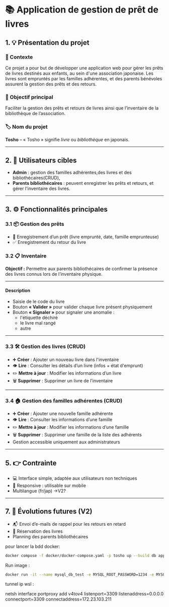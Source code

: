 # 📚 Application de gestion de prêt de livres

## 1. 💡 Présentation du projet

### 🧭 Contexte  
Ce projet a pour but de développer une application web pour gérer les prêts de livres destinés aux enfants, au sein d'une association japonaise. Les livres sont empruntés par les familles adhérentes, et des parents bénévoles assurent la gestion des prêts et des retours.

### 🎯 Objectif principal  
Faciliter la gestion des prêts et retours de livres ainsi que l’inventaire de la bibliothèque de l’association.

### 🏷️ Nom du projet  
**Tosho** – « Tosho » signifie *livre* ou *bibliothèque* en japonais.

---

## 2. 👥 Utilisateurs cibles

- **Admin** : gestion des familles adhérentes,des livres et des bibliothécaires(CRUD), 
- **Parents bibliothécaires** : peuvent enregistrer les prêts et retours, et gérer l'inventaire des livres.

---

## 3. ⚙️ Fonctionnalités principales

### 3.1 📦 Gestion des prêts

- 📝 Enregistrement d’un prêt (livre emprunté, date, famille emprunteuse)  
- ✅ Enregistrement du retour du livre  

### 3.2 📋 Inventaire

**Objectif :** Permettre aux parents bibliothécaires de confirmer la présence des livres connus lors de l’inventaire physique.

---

#### Description

- Saisie de le code du livre  
- Bouton **« Valider »** pour valider chaque livre présent physiquement  
- Bouton **« Signaler »** pour signaler une anomalie :  
  - l'étiquette déchiré
  - le livre mal rangé 
  - autre

---


### 3.3 🛠️ Gestion des livres (CRUD)

- ➕ **Créer** : Ajouter un nouveau livre dans l'inventaire  
- 👁️ **Lire** : Consulter les détails d’un livre (infos + état d'emprunt)  
- ✏️ **Mettre à jour** : Modifier les informations d’un livre  
- 🗑️ **Supprimer** : Supprimer un livre de l’inventaire

---

### 3.4 🏠 Gestion des familles adhérentes (CRUD)

- ➕ **Créer** : Ajouter une nouvelle famille adhérente  
- 👁️ **Lire** : Consulter les informations d’une famille  
- ✏️ **Mettre à jour** : Modifier les informations d’une famille  
- 🗑️ **Supprimer** : Supprimer une famille de la liste des adhérents  
- Gestion accessible uniquement aux administrateurs

---

##  5. 👉 Contrainte

- 💻 Interface simple, adaptée aux utilisateurs non techniques  
- 📱 Responsive : utilisable sur mobile  
- Multilangue (fr/jap) ->V2?

---

## 7. 🌱 Évolutions futures (V2)

- 📬 Envoi d’e-mails de rappel pour les retours en retard  
- 📌 Réservation des livres
- Planning des parents bibliothécaires


pour lancer la bdd docker:
```bash
docker compose -f docker/docker-compose.yaml -p tosho up --build db app
```
Run image :
```bash
docker run -it --name mysql_db_test -e MYSQL_ROOT_PASSWORD=1234 -e MYSQL_DATABASE=test_db -p 3307:3306 mysql:latest
```


tunnel ip wsl :

netsh interface portproxy add v4tov4 listenport=3309 listenaddress=0.0.0.0 connectport=3309 connectaddress=172.23.103.211